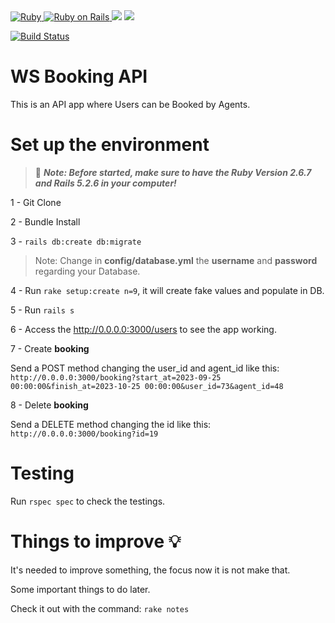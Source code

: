 <a href="https://www.ruby-lang.org/pt/">
  <img alt="Ruby" src="https://img.shields.io/badge/Ruby-2.6.7-brightgreen" target="_blank">
</a>
<a href="https://rubyonrails.org/">
  <img alt="Ruby on Rails" src="https://img.shields.io/badge/Rails-5.2.6-brightgreen" target="_blank">
</a>
<a href="https://codeclimate.com/github/MoacirPetry/ws-booking-api/maintainability"><img src="https://api.codeclimate.com/v1/badges/384a16cdf393577c51b0/maintainability" /></a>
<a href="https://codeclimate.com/github/MoacirPetry/ws-booking-api/test_coverage"><img src="https://api.codeclimate.com/v1/badges/384a16cdf393577c51b0/test_coverage" /></a>

[![Build Status](https://app.travis-ci.com/MoacirPetry/ws-booking-api.svg?branch=main)](https://app.travis-ci.com/MoacirPetry/ws-booking-api)

# WS Booking API

This is an API app where Users can be Booked by Agents.

# Set up the environment

>🚨 ***Note: Before started, make  sure to have the Ruby Version 2.6.7 and Rails 5.2.6 in your computer!***

1 - Git Clone

2 - Bundle Install

3 - `rails db:create db:migrate`

>Note: Change in **config/database.yml** the **username** and **password** regarding your Database.

4 - Run `rake setup:create n=9`, it will create fake values and populate in DB.

5 - Run `rails s`

6 - Access the http://0.0.0.0:3000/users to see the app working.

7 - Create **booking**

Send a POST method changing the user_id and agent_id like this: `http://0.0.0.0:3000/booking?start_at=2023-09-25 00:00:00&finish_at=2023-10-25 00:00:00&user_id=73&agent_id=48`

8 - Delete **booking**

Send a DELETE method changing the id like this: `http://0.0.0.0:3000/booking?id=19`

# Testing

Run `rspec spec` to check the testings.

# Things to improve 💡

It's needed to improve something, the focus now it is not make that.

Some important things to do later.

Check it out with the command: `rake notes`


